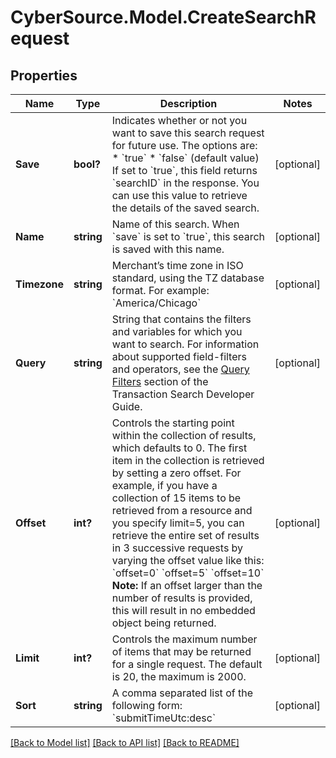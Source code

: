 # CyberSource.Model.CreateSearchRequest
## Properties

Name | Type | Description | Notes
------------ | ------------- | ------------- | -------------
**Save** | **bool?** | Indicates whether or not you want to save this search request for future use. The options are:  * &#x60;true&#x60; * &#x60;false&#x60; (default value)  If set to &#x60;true&#x60;, this field returns &#x60;searchID&#x60; in the response. You can use this value to retrieve the details of the saved search.  | [optional] 
**Name** | **string** | Name of this search. When &#x60;save&#x60; is set to &#x60;true&#x60;, this search is saved with this name.  | [optional] 
**Timezone** | **string** | Merchant’s time zone in ISO standard, using the TZ database format. For example: &#x60;America/Chicago&#x60;  | [optional] 
**Query** | **string** | String that contains the filters and variables for which you want to search. For information about supported field-filters and operators, see the [Query Filters]( https://developer.cybersource.com/api/developer-guides/dita-txn-search-details-rest-api-dev-guide-102718/txn_search_api/creating_txn_search_request.html) section of the Transaction Search Developer Guide.  | [optional] 
**Offset** | **int?** | Controls the starting point within the collection of results, which defaults to 0. The first item in the collection is retrieved by setting a zero offset.  For example, if you have a collection of 15 items to be retrieved from a resource and you specify limit&#x3D;5, you can retrieve the entire set of results in 3 successive requests by varying the offset value like this:  &#x60;offset&#x3D;0&#x60; &#x60;offset&#x3D;5&#x60; &#x60;offset&#x3D;10&#x60;  **Note:** If an offset larger than the number of results is provided, this will result in no embedded object being returned.  | [optional] 
**Limit** | **int?** | Controls the maximum number of items that may be returned for a single request. The default is 20, the maximum is 2000.  | [optional] 
**Sort** | **string** | A comma separated list of the following form:  &#x60;submitTimeUtc:desc&#x60;  | [optional] 

[[Back to Model list]](../README.md#documentation-for-models) [[Back to API list]](../README.md#documentation-for-api-endpoints) [[Back to README]](../README.md)

